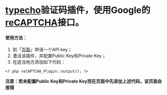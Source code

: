 [typecho][1]验证码插件，使用Google的[reCAPTCHA][2]接口。
======

#### 使用方法：
1. 到「[页面][3]」申请一个API key；
2. 激活该插件，并配置Public Key和Private Key；
3. 在适当地方添加如下代码：

```
<? php reCAPTCHA_Plugin::output(); ?>
```
**注意：若未配置Public Key和Private Key而在页面中先添加上述代码，该页面会报错**

[1]: http://typecho.org/about
[2]: https://www.google.com/recaptcha/
[3]: https://www.google.com/recaptcha/admin/create
